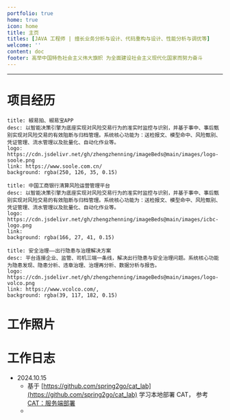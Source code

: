 ```yaml
---
portfolio: true
home: true
icon: home
title: 主页
titles: [JAVA 工程师 | 擅长业务分析与设计、代码重构与设计、性能分析与调优等]
welcome: ''
content: doc
footer: 高举中国特色社会主义伟大旗帜 为全面建设社会主义现代化国家而努力奋斗
---
```



----

# 项目经历

```component VPCard
title: 椒易拍、椒易宝APP
desc: 以智能决策引擎为底座实现对风险交易行为的准实时监控与识别，并基于事中、事后甄别实现对风险交易的有效阻断与归档管理。系统核心功能为：送检报文、模型命中、风险甄别、凭证管理、流水管理以及批量化、自动化作业等。
logo: https://cdn.jsdelivr.net/gh/zhengzhenning/imageBeds@main/images/logo-soole.png
link: https://www.soole.com.cn/
background: rgba(250, 126, 35, 0.15)
```

```component VPCard
title: 中国工商银行清算风险运营管理平台
desc: 以智能决策引擎为底座实现对风险交易行为的准实时监控与识别，并基于事中、事后甄别实现对风险交易的有效阻断与归档管理。系统核心功能为：送检报文、模型命中、风险甄别、凭证管理、流水管理以及批量化、自动化作业等。
logo: https://cdn.jsdelivr.net/gh/zhengzhenning/imageBeds@main/images/icbc-logo.png
link: 
background: rgba(166, 27, 41, 0.15)
```

```component VPCard
title: 安全治理——出行隐患与治理解决方案
desc: 平台连接企业、监管、司机三端一条线，解决出行隐患与安全治理问题。系统核心功能为隐患发现、隐患分析、违章治理、治理再分析、数据分析与报告。
logo: https://cdn.jsdelivr.net/gh/zhengzhenning/imageBeds@main/images/logo-volco.png
link: https://www.vcolco.com/,
background: rgba(39, 117, 182, 0.15)
```

# 工作照片



# 工作日志

- 2024.10.15
  - 基于 [https://github.com/spring2go/cat_lab](https://github.com/spring2go/cat_lab) 学习本地部署 CAT， 参考 [CAT：服务端部署](https://github.com/dianping/cat/wiki/readme_server)
  - 





